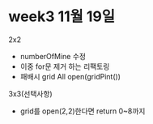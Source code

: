 



week3
11월 19일
================

2x2
- numberOfMine 수정 
- 이중 for문 제거 하는 리팩토링 
- 패배시 grid All open(gridPint())


3x3(선택사항)
- grid를 open(2,2)한다면 return 0~8까지